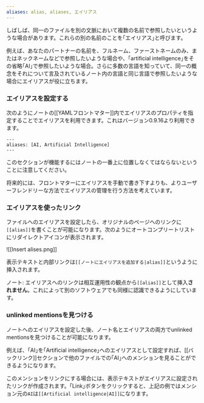 ```yaml
---
aliases: alias, aliases, エイリアス
---
```


しばしば、同一のファイルを別の文脈において複数の名前で参照したいというような場合があります。これらの別の名前のことを｢エイリアス｣と呼びます。

例えば、あなたのパートナーの名前を、フルネーム、ファーストネームのみ、またはネックネームなどで参照したいような場合や、｢artificial intelligence｣をその省略｢AI｣で参照したいような場合。さらに多数の言語を知っていて、同一の概念をそれについて言及されているノート内の言語と同じ言語で参照したいような場合にエイリアスが役に立ちます。

### エイリアスを設定する

次のようにノートの[[YAMLフロントマター]]内でエイリアスのプロパティを指定することでエイリアスを利用できます。これはバージョン0.9.16より利用できます。

```
---
aliases: [AI, Artificial Intelligence]
---
```

このセクションが機能するにはノートの一番上に位置しなくてはならないということに注意してください。

将来的には、フロントマターにエイリアスを手動で書き下すよりも、よりユーザーフレンドリーな方法でエイリアスの管理を行う方法を考えています。

### エイリアスを使ったリンク

ファイルへのエイリアスを設定したら、オリジナルのページへのリンクに`[[alias]]`を書くことが可能になります。次のようにオートコンプリートリストにリダイレクトアイコンが表示されます。

![[Insert alises.png]]

表示テキストと内部リンクは`[[ノートにエイリアスを追加する|alias]]`というように挿入されます。

ノート: エイリアスへのリンクは相互運用性の観点から`[[alias]]`として挿入**されません**。これによって別のソフトウェアでも同様に認識できるようにしています。

### unlinked mentionsを見つける

ノートへのエイリアスを設定した後、ノート名とエイリアスの両方でunlinked mentionsを見つけることが可能になります。

例えば、｢AI｣を｢Artificial intelligence｣へのエイリアスとして設定すれば、[[バックリンク]]セクションで他のファイルでの｢AI｣へのメンションを見ることができるようになります。

このメンションをリンクにする場合には、表示テキストがエイリアスに設定されたリンクが作成されます。｢Link｣ボタンをクリックすると、上記の例ではメンション元の`AI`は`[[Artificial intelligence|AI]]`になります。